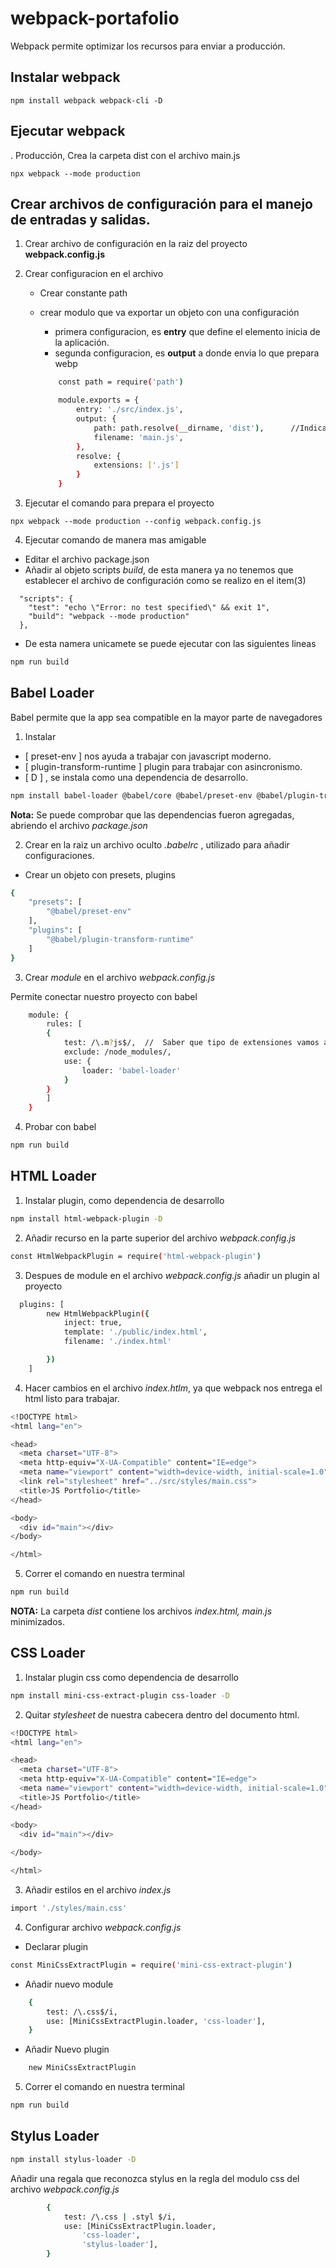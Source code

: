 # webpack-portafolio
Webpack permite optimizar los recursos para enviar a producción.

## Instalar webpack
```bach
npm install webpack webpack-cli -D
```

## Ejecutar webpack

. Producción, 
Crea la carpeta dist con el archivo main.js

```bach
npx webpack --mode production
```

## Crear archivos de configuración para el manejo de entradas y salidas.

1. Crear archivo de configuración en la raiz del proyecto **webpack.config.js**
2. Crear configuracion en el archivo
    * Crear constante path 
    * crear modulo que va exportar un objeto con una configuración
        * primera configuracion, es **entry** que define el elemento inicia de la aplicación.
        * segunda configuracion, es **output** a donde envia lo que prepara webp

        ```bash
            const path = require('path')

            module.exports = {
                entry: './src/index.js',
                output: {
                    path: path.resolve(__dirname, 'dist'),      //Indica en donde se encuentra nuestro proyecto.
                    filename: 'main.js',
                },
                resolve: {
                    extensions: ['.js']
                }
            }
        ```

3. Ejecutar el comando para prepara el proyecto

```bach
npx webpack --mode production --config webpack.config.js
```

4. Ejecutar comando de manera mas amigable
   
* Editar el archivo package.json
* Añadir al objeto scripts *build*, de esta manera ya no tenemos que establecer el archivo de configuración como se realizo en el item(3)

```bach
  "scripts": {
    "test": "echo \"Error: no test specified\" && exit 1",
    "build": "webpack --mode production"
  },
```
* De esta namera unicamete se puede ejecutar con las siguientes lineas

```bash
npm run build
``` 

## Babel Loader

Babel permite que la app sea compatible en la mayor parte de navegadores

1. Instalar

* [ preset-env ] nos ayuda a trabajar con javascript moderno.
* [ plugin-transform-runtime ] plugin para trabajar con asincronismo.
* [ D ] , se instala como una dependencia de desarrollo.

```bash
npm install babel-loader @babel/core @babel/preset-env @babel/plugin-transform-runtime -D

```
**Nota:** Se puede comprobar que las dependencias fueron agregadas, abriendo el archivo *package.json*

2. Crear en la raiz un archivo oculto *.babelrc* , utilizado para añadir configuraciones.
* Crear un objeto con presets, plugins

```bash
{
    "presets": [
        "@babel/preset-env"
    ],
    "plugins": [
        "@babel/plugin-transform-runtime"
    ]
}
```

3. Crear *module* en el archivo *webpack.config.js*

Permite conectar nuestro proyecto con babel

```bash
    module: {
        rules: [
        {
            test: /\.m?js$/,  //  Saber que tipo de extensiones vamos a utilizar(Utiliza cualquier extensión con mjs o js)
            exclude: /node_modules/,
            use: {
                loader: 'babel-loader'
            }
        }
        ]
    }
```

4. Probar con babel

```bash
npm run build
```
## HTML Loader

1. Instalar plugin, como dependencia de desarrollo

```bash
npm install html-webpack-plugin -D
```

2. Añadir recurso en la parte superior del archivo *webpack.config.js*

```bash
const HtmlWebpackPlugin = require('html-webpack-plugin')
```

3. Despues de module en el archivo *webpack.config.js* añadir un plugin al proyecto
```bash
  plugins: [
        new HtmlWebpackPlugin({
            inject: true,
            template: './public/index.html',
            filename: './index.html'

        })
    ]
```

4. Hacer cambios en el archivo *index.htlm*, ya que webpack nos entrega el html listo para trabajar.

```bash
<!DOCTYPE html>
<html lang="en">

<head>
  <meta charset="UTF-8">
  <meta http-equiv="X-UA-Compatible" content="IE=edge">
  <meta name="viewport" content="width=device-width, initial-scale=1.0">
  <link rel="stylesheet" href="../src/styles/main.css">
  <title>JS Portfolio</title>
</head>

<body>
  <div id="main"></div>
</body>

</html>
```
5. Correr el comando en nuestra terminal 
```bash
npm run build
```

**NOTA:** La carpeta *dist* contiene los archivos *index.html, main.js* minimizados.


## CSS Loader

1. Instalar plugin css como dependencia de desarrollo

```bash
npm install mini-css-extract-plugin css-loader -D
```

2. Quitar *stylesheet* de nuestra cabecera dentro del documento html.

```bash
<!DOCTYPE html>
<html lang="en">

<head>
  <meta charset="UTF-8">
  <meta http-equiv="X-UA-Compatible" content="IE=edge">
  <meta name="viewport" content="width=device-width, initial-scale=1.0">
  <title>JS Portfolio</title>
</head>

<body>
  <div id="main"></div>
  
</body>

</html>
```

3. Añadir estilos en el archivo *index.js*

```bash
import './styles/main.css'
```

4. Configurar archivo *webpack.config.js*

* Declarar plugin

```bash
const MiniCssExtractPlugin = require('mini-css-extract-plugin')
```
* Añadir nuevo module

```bash
    {
        test: /\.css$/i,
        use: [MiniCssExtractPlugin.loader, 'css-loader'],
    }
```

* Añadir Nuevo plugin

```bash
    new MiniCssExtractPlugin
```

5. Correr el comando en nuestra terminal 
```bash
npm run build
```

## Stylus Loader

```bash
npm install stylus-loader -D
```

Añadir una regala que reconozca stylus en la regla del modulo css del archivo *webpack.config.js*

```bash
        {
            test: /\.css | .styl $/i,
            use: [MiniCssExtractPlugin.loader, 
                'css-loader',
                'stylus-loader'],
        }
```

